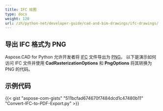 ```yaml
---
title: IFC 绘图
type: docs
weight: 120
url: /zh/python-net/developer-guide/cad-and-bim-drawings/ifc-drawings/
---
```


## **导出 IFC 格式为 PNG**

Aspose.CAD for Python 允许开发者将 [IFC](https://docs.fileformat.com/cad/ifc/) 文件导出为 [PNG](https://docs.fileformat.com/image/png/)。
以下是演示如何访问 IFC 文件并使用 **CadRasterizationOptions** 和 **PngOptions** 将其转换为 PNG 的代码。

## 示例代码

{{< gist "aspose-com-gists" "511bcfad674670f7484dcd1c47480b11" "Convert-IFC-to-PDF-Export.py" >}}
